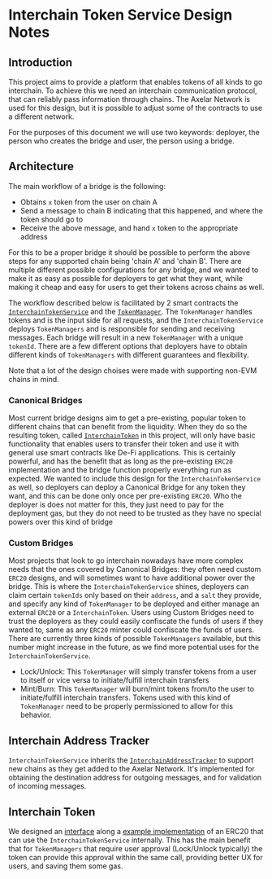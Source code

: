 # Interchain Token Service Design Notes

## Introduction

This project aims to provide a platform that enables tokens of all kinds to go interchain. To achieve this we need an interchain communication protocol, that can reliably pass information through chains. The Axelar Network is used for this design, but it is possible to adjust some of the contracts to use a different network.

For the purposes of this document we will use two keywords: deployer, the person who creates the bridge and user, the person using a bridge.

## Architecture

The main workflow of a bridge is the following:

-   Obtains `x` token from the user on chain A
-   Send a message to chain B indicating that this happened, and where the token should go to
-   Receive the above message, and hand `x` token to the appropriate address

For this to be a proper bridge it should be possible to perform the above steps for any supported chain being 'chain A' and 'chain B'. There are multiple different possible configurations for any bridge, and we wanted to make it as easy as possible for deployers to get what they want, while making it cheap and easy for users to get their tokens across chains as well.

The workflow described below is facilitated by 2 smart contracts the [`InterchainTokenService`](./contracts/interchainTokenService/InterchainTokenService.sol) and the [`TokenManager`](./contracts/tokenManager/TokenManager.sol). The `TokenManager` handles tokens and is the input side for all requests, and the `InterchainTokenService` deploys `TokenManagers` and is responsible for sending and receiving messages. Each bridge will result in a new `TokenManager` with a unique `tokenId`. There are a few different options that deployers have to obtain different kinds of `TokenManagers` with different guarantees and flexibility.

Note that a lot of the design choises were made with supporting non-EVM chains in mind.

### Canonical Bridges

Most current bridge designs aim to get a pre-existing, popular token to different chains that can benefit from the liquidity. When they do so the resulting token, called [`InterchainToken`](./contracts/utils/InterchainToken.sol) in this project, will only have basic functionality that enables users to transfer their token and use it with general use smart contracts like De-Fi applications. This is certainly powerful, and has the benefit that as long as the pre-existing `ERC20` implementation and the bridge function properly everything run as expected. We wanted to include this design for the `InterchainTokenService` as well, so deployers can deploy a Canonical Bridge for any token they want, and this can be done only once per pre-existing `ERC20`. Who the deployer is does not matter for this, they just need to pay for the deployment gas, but they do not need to be trusted as they have no special powers over this kind of bridge

### Custom Bridges

Most projects that look to go interchain nowadays have more complex needs that the ones covered by Canonical Bridges: they often need custom `ERC20` designs, and will sometimes want to have additional power over the bridge. This is where the `InterchainTokenService` shines, deployers can claim certain `tokenIds` only based on their `address`, and a `salt` they provide, and specify any kind of `TokenManager` to be deployed and either manage an external `ERC20` or a `InterchainToken`. Users using Custom Bridges need to trust the deployers as they could easily confiscate the funds of users if they wanted to, same as any `ERC20` minter could confiscate the funds of users. There are currently three kinds of possible `TokenManagers` available, but this number might increase in the future, as we find more potential uses for the `InterchainTokenService`.

-   Lock/Unlock: This `TokenManager` will simply transfer tokens from a user to itself or vice versa to initiate/fulfill interchain transfers
-   Mint/Burn: This `TokenManager` will burn/mint tokens from/to the user to initiate/fulfill interchain transfers. Tokens used with this kind of `TokenManager` need to be properly permissioned to allow for this behavior.

## Interchain Address Tracker

`InterchainTokenService` inherits the [`InterchainAddressTracker`](https://github.com/axelarnetwork/axelar-gmp-sdk-solidity/blob/main/contracts/utils/InterchainAddressTracker.sol) to support new chains as they get added to the Axelar Network. It's implemented for obtaining the destination address for outgoing messages, and for validation of incoming messages.

## Interchain Token

We designed an [interface](./contracts/interfaces/IInterchainToken.sol) along a [example implementation](./contracts/interchainToken/InterchainToken.sol) of an ERC20 that can use the `InterchainTokenService` internally. This has the main benefit that for `TokenManagers` that require user approval (Lock/Unlock typically) the token can provide this approval within the same call, providing better UX for users, and saving them some gas.
